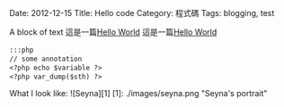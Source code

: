 Date: 2012-12-15
Title: Hello code
Category: 程式碼
Tags: blogging, test

A block of text
這是一篇[Hello World](http://seyna.github.com/2012/12/hello-world.html)
這是一篇[Hello World](|filename|/posts/2012/12/hello-world.md)

    :::php
    // some annotation
    <?php echo $variable ?>
    <?php var_dump($sth) ?>

What I look like:
![Seyna][1]
[1]: ./images/seyna.png "Seyna's portrait"
